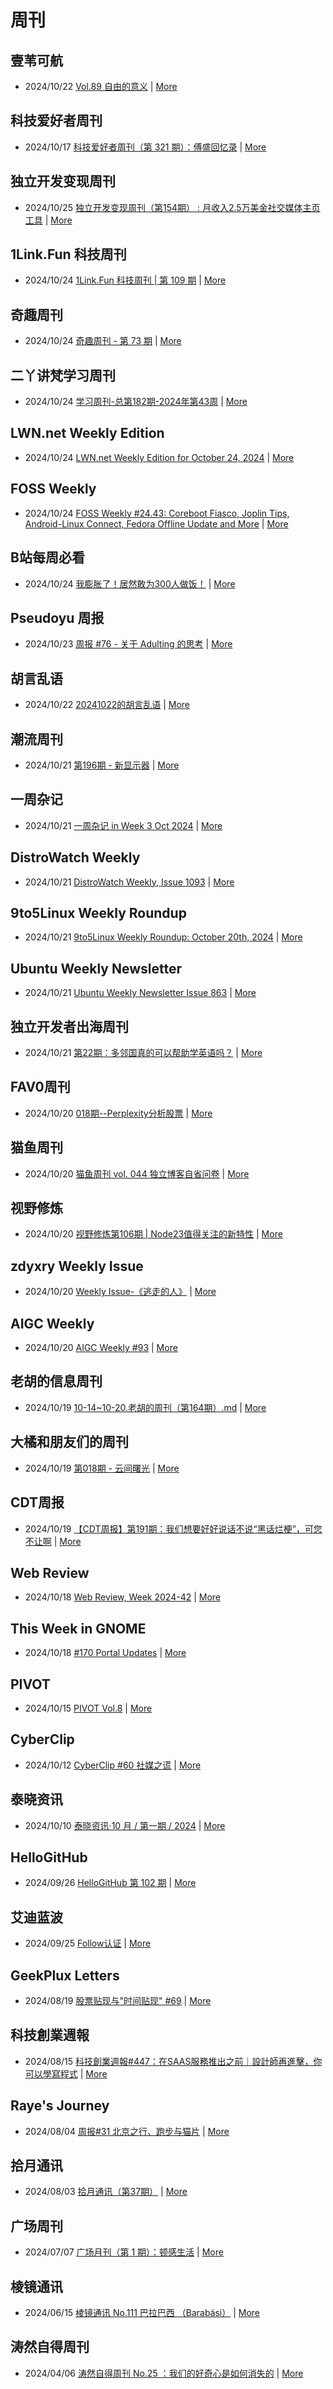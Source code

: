 # 周刊

## 壹苇可航
- 2024/10/22 [Vol.89 自由的意义](https://letter.justgoidea.com/p/202427) | [More](channels/%E5%A3%B9%E8%8B%87%E5%8F%AF%E8%88%AA.md)

## 科技爱好者周刊
- 2024/10/17 [科技爱好者周刊（第 321 期）：傅盛回忆录](http://www.ruanyifeng.com/blog/2024/10/weekly-issue-321.html) | [More](channels/%E7%A7%91%E6%8A%80%E7%88%B1%E5%A5%BD%E8%80%85%E5%91%A8%E5%88%8A.md)

## 独立开发变现周刊
- 2024/10/25 [独立开发变现周刊（第154期） : 月收入2.5万美金社交媒体主页工具](https://www.ezindie.com/weekly/issue-154) | [More](channels/%E7%8B%AC%E7%AB%8B%E5%BC%80%E5%8F%91%E5%8F%98%E7%8E%B0%E5%91%A8%E5%88%8A.md)

## 1Link.Fun 科技周刊
- 2024/10/24 [1Link.Fun 科技周刊 | 第 109 期](https://1link.fun/blog/issue/issue109/) | [More](channels/1Link.Fun%20%E7%A7%91%E6%8A%80%E5%91%A8%E5%88%8A.md)

## 奇趣周刊
- 2024/10/24 [奇趣周刊 - 第 73 期](https://zishu.me/blog/weekly-73.html/) | [More](channels/%E5%A5%87%E8%B6%A3%E5%91%A8%E5%88%8A.md)

## 二丫讲梵学习周刊
- 2024/10/24 [学习周刊-总第182期-2024年第43周](https://wiki.eryajf.net/pages/225eaf/) | [More](channels/%E4%BA%8C%E4%B8%AB%E8%AE%B2%E6%A2%B5%E5%AD%A6%E4%B9%A0%E5%91%A8%E5%88%8A.md)

## LWN.net Weekly Edition
- 2024/10/24 [LWN.net Weekly Edition for October 24, 2024](https://lwn.net/Articles/994575/) | [More](channels/LWN.net%20Weekly%20Edition.md)

## FOSS Weekly
- 2024/10/24 [FOSS Weekly #24.43: Coreboot Fiasco, Joplin Tips, Android-Linux Connect, Fedora Offline Update and More](https://itsfoss.com/newsletter/foss-weekly-24-43/) | [More](channels/FOSS%20Weekly.md)

## B站每周必看
- 2024/10/24 [我膨胀了！居然敢为300人做饭！](https://www.bilibili.com/video/BV1gBp7enES8) | [More](channels/B%E7%AB%99%E6%AF%8F%E5%91%A8%E5%BF%85%E7%9C%8B.md)

## Pseudoyu 周报
- 2024/10/23 [周报 #76 - 关于 Adulting 的思考](https://www.pseudoyu.com/zh/2024/10/24/weekly_review_202401024/) | [More](channels/Pseudoyu%20%E5%91%A8%E6%8A%A5.md)

## 胡言乱语
- 2024/10/22 [20241022的胡言乱语](https://www.bboy.app/2024/10/22/20241022%E7%9A%84%E8%83%A1%E8%A8%80%E4%B9%B1%E8%AF%AD/) | [More](channels/%E8%83%A1%E8%A8%80%E4%B9%B1%E8%AF%AD.md)

## 潮流周刊
- 2024/10/21 [第196期 - 新显示器](https://weekly.tw93.fun/posts/196-%E6%96%B0%E6%98%BE%E7%A4%BA%E5%99%A8/) | [More](channels/%E6%BD%AE%E6%B5%81%E5%91%A8%E5%88%8A.md)

## 一周杂记
- 2024/10/21 [一周杂记 in Week 3 Oct 2024](http://kingsamchen.github.io/2024/10/21/weekly-2024-oct-3/) | [More](channels/%E4%B8%80%E5%91%A8%E6%9D%82%E8%AE%B0.md)

## DistroWatch Weekly
- 2024/10/21 [DistroWatch Weekly, Issue 1093](https://distrowatch.com/weekly.php?issue=20241021) | [More](channels/DistroWatch%20Weekly.md)

## 9to5Linux Weekly Roundup
- 2024/10/21 [9to5Linux Weekly Roundup: October 20th, 2024](https://9to5linux.com/9to5linux-weekly-roundup-october-20th-2024) | [More](channels/9to5Linux%20Weekly%20Roundup.md)

## Ubuntu Weekly Newsletter
- 2024/10/21 [Ubuntu Weekly Newsletter Issue 863](https://discourse.ubuntu.com/t/ubuntu-weekly-newsletter-issue-863/49035) | [More](channels/Ubuntu%20Weekly%20Newsletter.md)

## 独立开发者出海周刊
- 2024/10/21 [第22期：多邻国真的可以帮助学英语吗？](https://gapis.money/weekly/2024-10-21_022) | [More](channels/%E7%8B%AC%E7%AB%8B%E5%BC%80%E5%8F%91%E8%80%85%E5%87%BA%E6%B5%B7%E5%91%A8%E5%88%8A.md)

## FAV0周刊
- 2024/10/20 [018期--Perplexity分析股票](https://fav0.com/posts/2024/018) | [More](channels/FAV0%E5%91%A8%E5%88%8A.md)

## 猫鱼周刊
- 2024/10/20 [猫鱼周刊 vol. 044 独立博客自省问卷](https://ameow.xyz/archives/weekly-044) | [More](channels/%E7%8C%AB%E9%B1%BC%E5%91%A8%E5%88%8A.md)

## 视野修炼
- 2024/10/20 [视野修炼第106期 | Node23值得关注的新特性](https://sugarat.top/weekly/2024-10-20.html) | [More](channels/%E8%A7%86%E9%87%8E%E4%BF%AE%E7%82%BC.md)

## zdyxry Weekly Issue
- 2024/10/20 [Weekly Issue-《逃走的人》](https://zdyxry.github.io/2024/10/20/Weekly-Issue-%E9%80%83%E8%B5%B0%E7%9A%84%E4%BA%BA/) | [More](channels/zdyxry%20Weekly%20Issue.md)

## AIGC Weekly
- 2024/10/20 [AIGC Weekly #93](https://quail.ink/op7418/p/aigc-weekly-93) | [More](channels/AIGC%20Weekly.md)

## 老胡的信息周刊
- 2024/10/19 [10-14~10-20.老胡的周刊（第164期）.md](https://weekly.howie6879.com/2024/10-14~10-20.老胡的周刊（第164期）.html) | [More](channels/%E8%80%81%E8%83%A1%E7%9A%84%E4%BF%A1%E6%81%AF%E5%91%A8%E5%88%8A.md)

## 大橘和朋友们的周刊
- 2024/10/19 [第018期 - 云间曙光](https://rrorangeandfriends.site/posts/2024/018) | [More](channels/%E5%A4%A7%E6%A9%98%E5%92%8C%E6%9C%8B%E5%8F%8B%E4%BB%AC%E7%9A%84%E5%91%A8%E5%88%8A.md)

## CDT周报
- 2024/10/19 [【CDT周报】第191期：我们想要好好说话不说“黑话烂梗”，可您不让啊](https://chinadigitaltimes.net/chinese/712290.html) | [More](channels/CDT%E5%91%A8%E6%8A%A5.md)

## Web Review
- 2024/10/18 [Web Review, Week 2024-42](https://ervin.ipsquad.net/blog/2024/10/18/web-review-week-2024-42/) | [More](channels/Web%20Review.md)

## This Week in GNOME
- 2024/10/18 [#170 Portal Updates](https://thisweek.gnome.org/posts/2024/10/twig-170/) | [More](channels/This%20Week%20in%20GNOME.md)

## PIVOT
- 2024/10/15 [PIVOT Vol.8](https://anotherdayu.com/2024/5958/) | [More](channels/PIVOT.md)

## CyberClip
- 2024/10/12 [CyberClip #60 社媒之谎](https://shyrz.me/cyberclip-60-lying-social-media/) | [More](channels/CyberClip.md)

## 泰晓资讯
- 2024/10/10 [泰晓资讯·10 月 / 第一期 / 2024](https://tinylab.org/tinylab-weekly-10-1st-2024/) | [More](channels/%E6%B3%B0%E6%99%93%E8%B5%84%E8%AE%AF.md)

## HelloGitHub
- 2024/09/26 [HelloGitHub 第 102 期](https://hellogithub.com/periodical/volume/102) | [More](channels/HelloGitHub.md)

## 艾迪蓝波
- 2024/09/25 [Follow认证](https://www.idnunber.top/article/10c03a08-b813-805b-9032-cce14df9ecf6) | [More](channels/%E8%89%BE%E8%BF%AA%E8%93%9D%E6%B3%A2.md)

## GeekPlux Letters
- 2024/08/19 [股票贴现与"时间贴现" #69](https://letters.geekplux.com/69/) | [More](channels/GeekPlux%20Letters.md)

## 科技創業週報
- 2024/08/15 [科技創業週報#447：在SAAS服務推出之前｜設計師再進擊，你可以學寫程式](https://blog.starrocket.io/posts/newsletter-2024-08-15/) | [More](channels/%E7%A7%91%E6%8A%80%E5%89%B5%E6%A5%AD%E9%80%B1%E5%A0%B1.md)

## Raye's Journey
- 2024/08/04 [周报#31 北京之行、跑步与猫片](https://xlog.app/api/redirection?characterId=51803&noteId=1764) | [More](channels/Raye%27s%20Journey.md)

## 拾月通讯
- 2024/08/03 [拾月通讯（第37期）](https://www.skyue.com/24080317.html) | [More](channels/%E6%8B%BE%E6%9C%88%E9%80%9A%E8%AE%AF.md)

## 广场周刊
- 2024/07/07 [广场月刊（第 1 期）：顿感生活](https://immmmm.com/month-1-20240707/) | [More](channels/%E5%B9%BF%E5%9C%BA%E5%91%A8%E5%88%8A.md)

## 棱镜通讯
- 2024/06/15 [棱镜通讯 No.111  巴拉巴西 （Barabási）](https://wangyurui.com/posts/leng-jing-tong-xun-no-111-ba-la-ba-xi-barabasi-a996bcab) | [More](channels/%E6%A3%B1%E9%95%9C%E9%80%9A%E8%AE%AF.md)

## 涛然自得周刊
- 2024/04/06 [涛然自得周刊 No.25 ：我们的好奇心是如何消失的](http://heyitao.com/post/beyond-code-weekly-025) | [More](channels/%E6%B6%9B%E7%84%B6%E8%87%AA%E5%BE%97%E5%91%A8%E5%88%8A.md)

